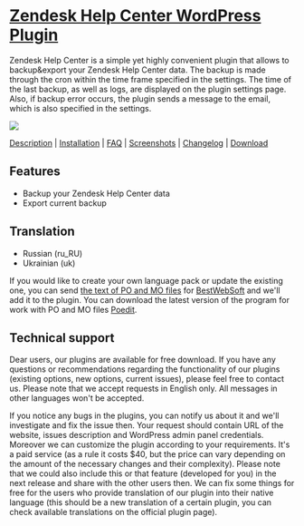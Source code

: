 <a href="http://bestwebsoft.com/products/zendesk-help-center/" target=_blank>Zendesk Help Center WordPress Plugin</a>
========================

Zendesk Help Center is a simple yet highly convenient plugin that allows to backup&#38;export your Zendesk Help Center data. The backup is made through the cron within the time frame specified in the settings. The time of the last backup, as well as logs, are displayed on the plugin settings page. Also, if backup error occurs, the plugin sends a message to the email, which is also specified in the settings.

<img src="http://bestwebsoft.com/wp-content/uploads/2015/04/zendesk-help-center-banner-website.jpg" />

<a href="http://bestwebsoft.com/products/zendesk-help-center/description/" target=_blank>Description</a> | 
<a href="http://bestwebsoft.com/products/zendesk-help-center/installation/" target=_blank>Installation</a> | 
<a href="http://bestwebsoft.com/products/zendesk-help-center/faq/" target=_blank>FAQ</a> | 
<a href="http://bestwebsoft.com/products/zendesk-help-center/screenshots/" target=_blank>Screenshots</a> | 
<a href="http://bestwebsoft.com/products/zendesk-help-center/changelog/" target=_blank>Changelog</a> | 
<a href="http://bestwebsoft.com/products/zendesk-help-center/download/" target=_blank>Download</a>


Features
-----------------------------
* Backup your Zendesk Help Center data
* Export current backup


Translation
-----------------------------
* Russian (ru_RU)
* Ukrainian (uk)

If you would like to create your own language pack or update the existing one, you can send <a href="http://codex.wordpress.org/Translating_WordPress" target="_blank">the text of PO and MO files</a> for <a href="http://support.bestwebsoft.com" target="_blank">BestWebSoft</a> and we'll add it to the plugin. You can download the latest version of the program for work with PO and MO files <a href="http://www.poedit.net/download.php" target="_blank">Poedit</a>.


Technical support
-----------------------------
Dear users, our plugins are available for free download. If you have any questions or recommendations regarding the functionality of our plugins (existing options, new options, current issues), please feel free to contact us. Please note that we accept requests in English only. All messages in other languages won't be accepted.

If you notice any bugs in the plugins, you can notify us about it and we'll investigate and fix the issue then. Your request should contain URL of the website, issues description and WordPress admin panel credentials.
Moreover we can customize the plugin according to your requirements. It's a paid service (as a rule it costs $40, but the price can vary depending on the amount of the necessary changes and their complexity). Please note that we could also include this or that feature (developed for you) in the next release and share with the other users then.
We can fix some things for free for the users who provide translation of our plugin into their native language (this should be a new translation of a certain plugin, you can check available translations on the official plugin page).